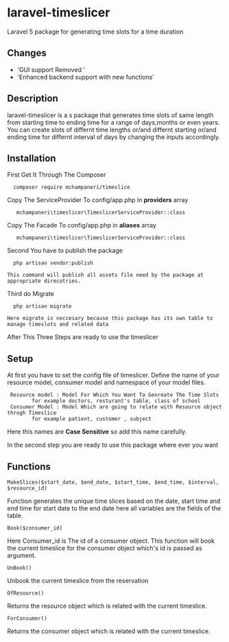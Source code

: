 # laravel-timeslicer
Laravel 5 package for generating time slots for a time duration

## Changes
  - 'GUI support Removed '
  - 'Enhanced backend support with new functions'

## Description

  laravel-timeslicer is a s package that generates time slots of same length from starting time to ending time for a range
  of days,months or even years. You can create slots of differnt time lengths or/and differnt starting or/and ending time for differnt
  interval of days by changing the inputs accordingly.

## Installation

  First Get It Through The Composer
  ```
    composer require mchampaneri/timeslice
  ```

  Copy The ServiceProvider To config/app.php in **providers** array
  ```
     mchampaneri\timeslicer\TimeslicerServiceProvider::class
  ```
  Copy The Facade To config/app.php in **aliases** array
  ```
     mchampaneri\timeslicer\TimeslicerServiceProvider::class
  ```

  Second You have to publish the package
  ```
    php artisan vendor:publish
  ```
    This command will publish all assets file need by the package at appropriate direcotries.

  Third do Migrate
  ```
    php artisan migrate
  ```
    Here migrate is neccesary because this package has its own table to manage timeslots and related data

  After This Three Steps are ready to use the timeslicer

## Setup  
   At first you have to set the config file of timeslicer. Define the name of your resource model, consumer model and
   namespace of your model files.

     Resource model : Model For Which You Want To Genreate The Time Slots
            for example doctors, resturant's table, class of school
     Consumer Model : Model Which are going to relate with Resource object throgh Timeslice
            for example patient, customer , subject

   Here this names are **Case Sensitive** so add this name carefully.

   In the second step you are ready to use this package where ever  you want

## Functions   

   ```
   MakeSlices($start_date, $end_date, $start_time, $end_time, $interval, $resource_id)
   ```
   Function generates the unique time slices based on the date, start time and end time for start date to the end date
   here all variables are the fields of the table.

   ```
   Book($consumer_id)
   ```
   Here Consumer_id is The id of a consumer object. This function will book the current timeslice for the
   consumer object which's id is passed as argument.

   ```
   UnBook()
   ```
   Unbook the current timeslice from the reservation

   ```
   OfResource()
   ```
   Returns the resource object which is related with the current timeslice.

   ```
   ForConsumer()
   ```
   Returns the consumer object which is related with the current timeslice.
